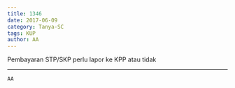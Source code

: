 ```yaml
---
title: 1346
date: 2017-06-09
category: Tanya-SC
tags: KUP
author: AA
---
```


Pembayaran STP/SKP perlu lapor ke KPP atau tidak

---



`AA`
